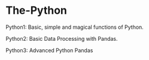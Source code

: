 # The-Python
Python1: Basic, simple and magical functions of Python.

Python2: Basic Data Processing with Pandas.

Python3: Advanced Python Pandas

